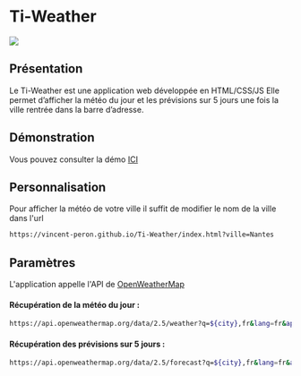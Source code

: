 #  Ti-Weather

![](https://www.zupimages.net/up/22/26/csah.png)


##  Présentation

Le Ti-Weather est une application web développée en HTML/CSS/JS
Elle permet d’afficher la météo du jour et les prévisions sur 5 jours une fois la ville rentrée dans la barre d’adresse.

##  Démonstration

Vous pouvez consulter la démo [ICI](https://vincent-peron.github.io/Ti-Weather/index.html?ville=Nantes)

  
##  Personnalisation
Pour afficher la météo de votre ville il suffit de modifier le nom de la ville dans l'url

```bash
https://vincent-peron.github.io/Ti-Weather/index.html?ville=Nantes
```

##  Paramètres

 L'application appelle l'API de [OpenWeatherMap](https://openweathermap.org/)

#### Récupération de la météo du jour :
```bash
https://api.openweathermap.org/data/2.5/weather?q=${city},fr&lang=fr&appid=c21a75b667d6f7abb81f118dcf8d4611&units=metric
```

#### Récupération des prévisions sur 5 jours :

```bash
https://api.openweathermap.org/data/2.5/forecast?q=${city},fr&lang=fr&appid=c21a75b667d6f7abb81f118dcf8d4611&units=metric
```